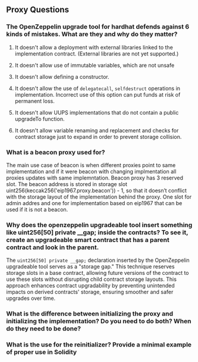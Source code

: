 ## Proxy Questions

### The OpenZeppelin upgrade tool for hardhat defends against 6 kinds of mistakes. What are they and why do they matter?

1. It doesn't allow a deployment with external libraries linked to the implementation contract. (External libraries are not yet supported.)

2. It doesn't allow use of immutable variables, which are not unsafe
3. It doesn't allow defining a constructor.
4. It doesn't allow the use of `delegatecall`, `selfdestruct` operations in implementation. Incorrect use of this option can put funds at risk of permanent loss.
5. It doesn't allow UUPS implementations that do not contain a public upgradeTo function.
6. It doesn't allow variable renaming and replacement and checks for contract storage just to expand in order to prevent storage collision.

### What is a beacon proxy used for?

The main use case of beacon is when different proxies point to same implementation and if it were beacon with changing implmentation all proxies updates with same implemntation.
Beacon proxy has 3 reserved slot. The beacon address is stored in storage slot uint256(keccak256('eip1967.proxy.beacon')) - 1, so that it doesn’t conflict with the storage layout of the implementation behind the proxy. One slot for admin addres and one for implementation based on eip1967 that can be used if it is not a beacon.

### Why does the openzeppelin upgradeable tool insert something like uint256[50] private \_\_gap; inside the contracts? To see it, create an upgradeable smart contract that has a parent contract and look in the parent.

The `uint256[50] private __gap;` declaration inserted by the OpenZeppelin upgradeable tool serves as a "storage gap." This technique reserves storage slots in a base contract, allowing future versions of the contract to use these slots without disrupting child contract storage layouts. This approach enhances contract upgradability by preventing unintended impacts on derived contracts' storage, ensuring smoother and safer upgrades over time.

### What is the difference between initializing the proxy and initializing the implementation? Do you need to do both? When do they need to be done?

### What is the use for the reinitializer? Provide a minimal example of proper use in Solidity
